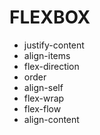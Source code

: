 # FLEXBOX

- justify-content
- align-items
- flex-direction
- order
- align-self
- flex-wrap
- flex-flow
- align-content